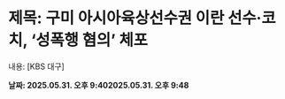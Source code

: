 # **제목: 구미 아시아육상선수권 이란 선수·코치, ‘성폭행 혐의’ 체포**

  내용: [KBS 대구]

  **날짜: 2025.05.31. 오후 9:402025.05.31. 오후 9:48**